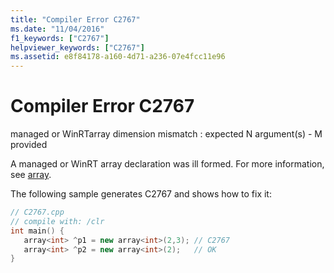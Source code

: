 ```yaml
---
title: "Compiler Error C2767"
ms.date: "11/04/2016"
f1_keywords: ["C2767"]
helpviewer_keywords: ["C2767"]
ms.assetid: e8f84178-a160-4d71-a236-07e4fcc11e96
---
```

# Compiler Error C2767

managed or WinRTarray dimension mismatch : expected N argument(s) - M provided

A managed or WinRT array declaration was ill formed. For more information, see [array](../../extensions/arrays-cpp-component-extensions.md).

The following sample generates C2767 and shows how to fix it:

```cpp
// C2767.cpp
// compile with: /clr
int main() {
   array<int> ^p1 = new array<int>(2,3); // C2767
   array<int> ^p2 = new array<int>(2);   // OK
}
```
